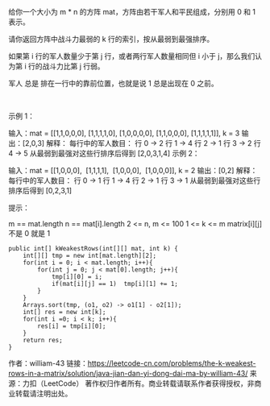 给你一个大小为 m * n 的方阵 mat，方阵由若干军人和平民组成，分别用 0 和 1 表示。

请你返回方阵中战斗力最弱的 k 行的索引，按从最弱到最强排序。

如果第 i 行的军人数量少于第 j 行，或者两行军人数量相同但 i 小于 j，那么我们认为第 i 行的战斗力比第 j 行弱。

军人 总是 排在一行中的靠前位置，也就是说 1 总是出现在 0 之前。

 

示例 1：

输入：mat = 
[[1,1,0,0,0],
 [1,1,1,1,0],
 [1,0,0,0,0],
 [1,1,0,0,0],
 [1,1,1,1,1]], 
k = 3
输出：[2,0,3]
解释：
每行中的军人数目：
行 0 -> 2 
行 1 -> 4 
行 2 -> 1 
行 3 -> 2 
行 4 -> 5 
从最弱到最强对这些行排序后得到 [2,0,3,1,4]
示例 2：

输入：mat = 
[[1,0,0,0],
 [1,1,1,1],
 [1,0,0,0],
 [1,0,0,0]], 
k = 2
输出：[0,2]
解释： 
每行中的军人数目：
行 0 -> 1 
行 1 -> 4 
行 2 -> 1 
行 3 -> 1 
从最弱到最强对这些行排序后得到 [0,2,3,1]
 

提示：

m == mat.length
n == mat[i].length
2 <= n, m <= 100
1 <= k <= m
matrix[i][j] 不是 0 就是 1


    public int[] kWeakestRows(int[][] mat, int k) {
        int[][] tmp = new int[mat.length][2];
        for(int i = 0; i < mat.length; i++){
            for(int j = 0; j < mat[0].length; j++){
                tmp[i][0] = i;
                if(mat[i][j] == 1)  tmp[i][1] += 1;
            }
        }
        Arrays.sort(tmp, (o1, o2) -> o1[1] - o2[1]);
        int[] res = new int[k];
        for(int i =0; i < k; i++){
            res[i] = tmp[i][0];
        }
        return res;
    }

作者：william-43
链接：https://leetcode-cn.com/problems/the-k-weakest-rows-in-a-matrix/solution/java-jian-dan-yi-dong-dai-ma-by-william-43/
来源：力扣（LeetCode）
著作权归作者所有。商业转载请联系作者获得授权，非商业转载请注明出处。